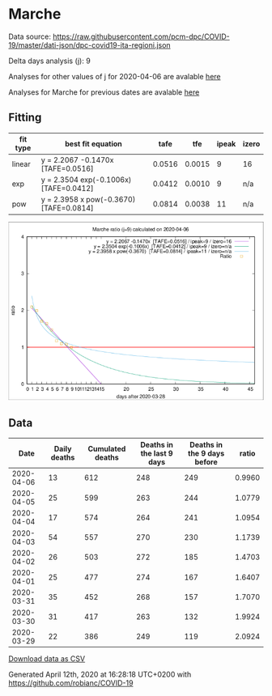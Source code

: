 # Marche

Data source: https://raw.githubusercontent.com/pcm-dpc/COVID-19/master/dati-json/dpc-covid19-ita-regioni.json

Delta days analysis (j): 9

Analyses for other values of j for 2020-04-06 are avalable [here](../README.md)

Analyses for Marche for previous dates are avalable [here](../../README.md)

## Fitting 
|fit type|best fit equation|tafe|tfe|ipeak|izero|
|-------|-----|--------|------|---|---|
|linear|y = 2.2067 -0.1470x  [TAFE=0.0516]|0.0516|0.0015|9|16|
|exp|y = 2.3504 exp(-0.1006x)  [TAFE=0.0412]|0.0412|0.0010|9|n/a|
|pow|y = 2.3958 x pow(-0.3670)  [TAFE=0.0814]|0.0814|0.0038|11|n/a|

![Plot](COVID-19_marche_j9_2020-04-06.png)

## Data
|Date|Daily deaths|Cumulated deaths|Deaths in the last 9 days|Deaths in the 9 days before|ratio|
|----|----------|-----------|-------|--------------------|-----|
|2020-04-06|13|612|248|249|0.9960|
|2020-04-05|25|599|263|244|1.0779|
|2020-04-04|17|574|264|241|1.0954|
|2020-04-03|54|557|270|230|1.1739|
|2020-04-02|26|503|272|185|1.4703|
|2020-04-01|25|477|274|167|1.6407|
|2020-03-31|35|452|268|157|1.7070|
|2020-03-30|31|417|263|132|1.9924|
|2020-03-29|22|386|249|119|2.0924|

[Download data as CSV](COVID-19_marche_j9_2020-04-06.csv)

Generated April 12th, 2020 at 16:28:18 UTC+0200 with https://github.com/robianc/COVID-19
